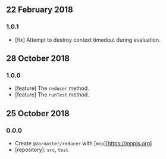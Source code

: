 ## 22 February 2018

### 1.0.1

- [fix] Attempt to destroy context timedout during evaluation.

## 28 October 2018

### 1.0.0

- [feature] The `reducer` method.
- [feature] The `runTest` method.

## 25 October 2018

### 0.0.0

- Create `@zoroaster/reducer` with [`mnp`][https://mnpjs.org]
- [repository]: `src`, `test`
